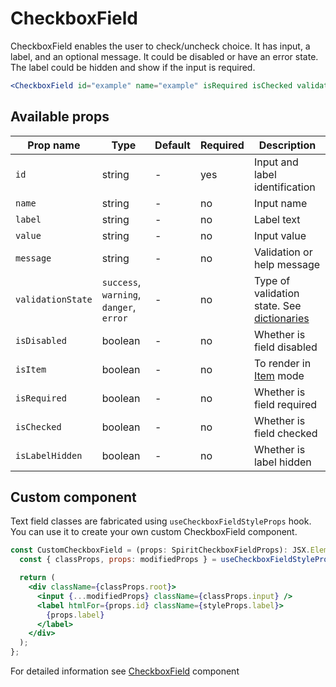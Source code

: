 # CheckboxField

CheckboxField enables the user to check/uncheck choice. It has input, a label,
and an optional message. It could be disabled or have an error state. The label could be hidden
and show if the input is required.

```jsx
<CheckboxField id="example" name="example" isRequired isChecked validationState="danger" message="validation failed" />
```

## Available props

| Prop name         | Type                                    | Default | Required | Description                                  |
| ----------------- | --------------------------------------- | ------- | -------- | -------------------------------------------- |
| `id`              | string                                  | -       | yes      | Input and label identification               |
| `name`            | string                                  | -       | no       | Input name                                   |
| `label`           | string                                  | -       | no       | Label text                                   |
| `value`           | string                                  | -       | no       | Input value                                  |
| `message`         | string                                  | -       | no       | Validation or help message                   |
| `validationState` | `success`, `warning`, `danger`, `error` | -       | no       | Type of validation state. See [dictionaries] |
| `isDisabled`      | boolean                                 | -       | no       | Whether is field disabled                    |
| `isItem`          | boolean                                 | -       | no       | To render in [Item][item] mode               |
| `isRequired`      | boolean                                 | -       | no       | Whether is field required                    |
| `isChecked`       | boolean                                 | -       | no       | Whether is field checked                     |
| `isLabelHidden`   | boolean                                 | -       | no       | Whether is label hidden                      |

## Custom component

Text field classes are fabricated using `useCheckboxFieldStyleProps` hook. You can use it to create your own custom CheckboxField component.

```jsx
const CustomCheckboxField = (props: SpiritCheckboxFieldProps): JSX.Element => {
  const { classProps, props: modifiedProps } = useCheckboxFieldStyleProps(props);

  return (
    <div className={classProps.root}>
      <input {...modifiedProps} className={classProps.input} />
      <label htmlFor={props.id} className={styleProps.label}>
        {props.label}
      </label>
    </div>
  );
};
```

For detailed information see [CheckboxField](https://github.com/lmc-eu/spirit-design-system/blob/main/packages/web/src/components/CheckboxField/README.md) component

[item]: https://github.com/lmc-eu/spirit-design-system/blob/main/packages/web-react/src/components/Item/README.md
[dictionaries]: https://github.com/lmc-eu/spirit-design-system/blob/main/docs/DICTIONARIES.md
